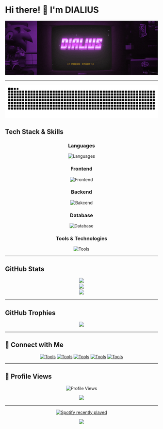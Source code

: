 # Hi there! 👋 I'm DIALIUS

<div align="center">
  
  ![Typing SVG](img/standard.gif)
  
  
</div>

---

<img src="https://raw.githubusercontent.com/Dialius/Dialius/output/snake.svg" alt="Snake animation" />



## Tech Stack & Skills

<div align="center">

### Languages
![Languages](https://skillicons.dev/icons?i=js,kotlin,nodejs,py,cs&theme=dark)

### Frontend
![Frontend](https://skillicons.dev/icons?i=html,css,js&theme=light)

### Backend
![Bakcend](https://skillicons.dev/icons?i=nodejs,php,py&theme=light)

### Database
![Database](https://skillicons.dev/icons?i=mongo,redis,mysql&theme=light)

### Tools & Technologies

![Tools](https://skillicons.dev/icons?i=docker,git,aws&theme=light)

</div>

---

## GitHub Stats

<div align="center">
  
  ![](https://github-readme-stats.vercel.app/api?username=Dialius&theme=nightowl&hide_border=false&include_all_commits=false&count_private=false)<br/>
  ![](https://nirzak-streak-stats.vercel.app/?user=Dialius&theme=nightowl&hide_border=false)<br/>
  ![](https://github-readme-stats.vercel.app/api/top-langs/?username=Dialius&theme=nightowl&hide_border=false&include_all_commits=false&count_private=false&layout=compact)

</div>



---

## GitHub Trophies

<div align="center">
  
  ![](https://github-profile-trophy.vercel.app/?username=Dialius&theme=radical&no-frame=false&no-bg=true&margin-w=4)

</div>

---

## 💫 Connect with Me

<div align="center">


[![Tools](https://skillicons.dev/icons?i=linkedin&theme=dark)]() [![Tools](https://skillicons.dev/icons?i=instagram&theme=dark)](https://www.instagram.com/pinisreal/) [![Tools](https://skillicons.dev/icons?i=gmail&theme=dark)]() [![Tools](https://skillicons.dev/icons?i=twitter&theme=dark)]() [![Tools](https://skillicons.dev/icons?i=discord&theme=dark)]()


</div>

---

## 👀 Profile Views

<div align="center">
  
  ![Profile Views](https://komarev.com/ghpvc/?username=Dialius&label=Profile%20Views&color=brightgreen&style=flat-square)
  
  [![](https://visitcount.itsvg.in/api?id=Dialius&icon=0&color=0)](https://visitcount.itsvg.in)

</div>

---
<div align="center">

[![Spotify recently played](https://spotify-recently-played-readme.vercel.app/api?user=31uvd2qbgtsjw5y47ofkligz3g2u&unique={true|1|on|yes})](https://open.spotify.com/user/31uvd2qbgtsjw5y47ofkligz3g2u?si=58f8422be4904218)


  



</div>

<div align="center">
  
  <img src="https://capsule-render.vercel.app/api?type=waving&color=gradient&height=100&section=footer"/>
  
</div>